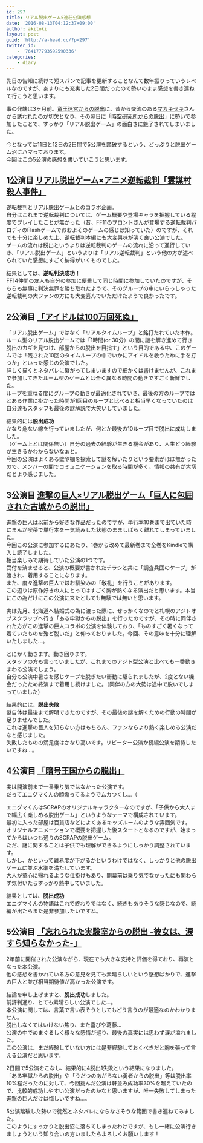 ```yaml
---
id: 297
title: リアル脱出ゲーム5連荘公演感想
date: '2016-08-13T04:12:37+09:00'
author: akitoki
layout: post
guid: 'http://a-head.cc/?p=297'
twitter_id:
    - '764177793592590336'
categories:
    - diary
---
```


先日の告知に続けて短スパンで記事を更新することなんて数年振りっていうレベルなのですが、あまりにも充実した2日間だったので勢いのまま感想を書き連ねて行こうと思います。

事の発端は3ヶ月前。[竜王迷宮からの脱出](http://realdgame.jp/DQ2016/)に、昔から交流のある[マカキセキ](http://makahlua.blog58.fc2.com)さんから誘われたのが切欠となり、その翌日に「[時空研究所からの脱出](http://realdgame.jp/ajito/shinjuku/event/jikuu.html)」に勢いで参加したことで、すっかり「リアル脱出ゲーム」の面白さに魅了されてしまいました。

今となっては11日と12日の2日間で5公演を踏破するという、どっぷりと脱出ゲーム沼にハマっております。  
今回はこの5公演の感想を書いていこうと思います。
<!--more-->
## 1公演目 [リアル脱出ゲーム×アニメ逆転裁判「霊媒村殺人事件」](http://realdgame.jp/gyakuten2016/)

逆転裁判とリアル脱出ゲームとのコラボ企画。  
自分はこれまで逆転裁判については、ゲーム概要や登場キャラを把握している程度でプレイしたことが無かった（昔、FF11のブロントさんが登場する逆転裁判パロディのFlashゲームでおおよそのゲームの感じは知っていた）のですが、それでも十分に楽しめた上、逆転裁判本編にも大変興味が沸く良い公演でした。  
ゲームの流れは脱出というよりは逆転裁判のゲームの流れに沿って進行していき、「リアル脱出ゲーム」というよりは「リアル逆転裁判」という他の方が述べられていた感想にすごく納得がいくものでした。

結果としては、**逆転判決成功！**  
FF14仲間の友人も自分の参加に便乗して同じ時間に参加していたのですが、そちらも無事に判決無罪を勝ち取れたようで、そのグループの中にいらっしゃった逆転裁判の大ファンの方にも大変喜んでいただけたようで良かったです。

## 2公演目 [「アイドルは100万回死ぬ」](http://realdgame.jp/ajito/shimokitazawa/event/idol.html)

「リアル脱出ゲーム」ではなく「リアルタイムループ」と銘打たれていた本作。  
ルーム型のリアル脱出ゲームでは「1時間(or 30分）の間に謎を解き進めて行き脱出のカギを見つけ、部屋からの脱出を目指す」という目的である中、このゲームでは「残された10回のタイムループの中でいかにアイドルを救うために手を打つか」といった感じの公演でした。  
詳しく描くとネタバレに繋がってしまいますので細かくは書けませんが、これまで参加してきたルーム型のゲームとは全く異なる時間の動きですごく新鮮でした。  
ループを重ねる度にグループの動きが最適化されていき、最後の方のループではとある作業に掛かった時間が1回目のループと比べると相当早くなっていたのは自分達もスタッフも最後の謎解説で大笑いしていました。

結果的には**脱出成功**  
かなり危ない線を行っていましたが、何とか最後の10ループ目で脱出に成功しました。  
（ゲーム上とは関係無い）自分の過去の経験が生きる機会があり、人生どう経験が生きるかわからないなぁと。  
今回の公演はよくある壁や棚を探索して謎を解いたりという要素がほぼ無かったので、メンバーの間でコミュニケーションを取る時間が多く、情報の共有が大切だとより感じました。

## 3公演目 [進撃の巨人×リアル脱出ゲーム「巨人に包囲された古城からの脱出」](http://realdgame.jp/ajito/shingeki/)

進撃の巨人は以前から好きな作品だったのですが、単行本10巻まで出ていた時にまんが喫茶で単行本を一気読みした状態のまましばらく離れてしまっていました。  
今回この公演に参加するにあたり、1巻から改めて最新巻まで全巻をKindleで購入し読了しました。  
相当楽しみで期待していた公演の1つです。  
受付を済ませると、公演の概要が書かれたチラシと共に「調査兵団のケープ」が渡され、着用することになります。  
また、度々進撃の巨人ではお馴染みの「敬礼」を行うことがあります。  
この辺りは原作好きの人にとってはすごく胸が熱くなる演出だと思います。本当にこの為だけにこの公演に来たとしても無駄では無いと思います。

実は先月、北海道へ結婚式の為に渡った際に、せっかくなのでと札幌のアジトオブスクラップへ行き「ある牢獄からの脱出」を行ったのですが、その時に同伴された方がこの進撃の巨人コラボの公演を体験しており、「ものすごく暑くなって着ていたものを殆ど脱いだ」と仰っておりました。今回、その意味を十分に理解いたしました…。

とにかく動きます。動き回ります。  
スタッフの方も言っていましたが、これまでのアジト型公演と比べても一番動きまわる公演でしょう。  
自分も公演中暑さを感じケープを脱ぎたい衝動に駆られましたが、2度とない機会だったため終演まで着用し続けました。（同伴の方の大勢は途中で脱いでしまっていました）

結果的には、**脱出失敗**  
謎自体は最後まで解明できたのですが、その最後の謎を解くための行動の時間が足りませんでした。  
これは進撃の巨人を知らない方はもちろん、ファンならより熱く楽しめる公演だなと感じました。  
失敗したものの満足度はかなり高いです。リピーター公演か続編公演を期待したいですね…。

## 4公演目 [「暗号王国からの脱出」](http://www.scrapmagazine.com/eniguma/)

実は開演前まで一番乗り気ではなかった公演です。  
だってエニグマくんの顔煽ってるようでムカつくし…（

エニグマくんはSCRAPのオリジナルキャラクターなのですが、「子供から大人まで幅広く楽しめる脱出ゲーム」というようなテーマで構成されています。  
最初に入った部屋は百貨店などによくあるキッズルームのような雰囲気です。  
オリジナルアニメーションで概要を把握した後スタートとなるのですが、始まってからはいつも通りのSCRAPの脱出ゲーム。  
ただ、謎に関することは子供でも理解ができるようにしっかり調整されています。  
しかし、かといって難易度が下がるかというわけではなく、しっかりと他の脱出ゲームに並ぶ水準を満たしています。  
大人が童心に帰れるような仕掛けもあり、開幕前は乗り気でなかったにも関わらず気付いたらすっかり熱中していました。

結果としては、**脱出成功**  
エニグマくんの物語はこれで終わりではなく、続きもありそうな感じなので、続編が出たらまた是非参加したいですね。

## 5公演目 [「忘れられた実験室からの脱出 -彼女は、涙すら知らなかった-」](http://realdgame.jp/event/jikkenshitsu.html)

2年前に開催された公演ながら、現在でも大きな支持と評価を得ており、再演となった本公演。  
他の感想を書かれている方の意見を見ても素晴らしいという感想ばかりで、進撃の巨人と並び相当期待値が高かった公演です。

結論を申し上げますと、**脱出成功**しました。  
前評判通り、とても素晴らしい公演でした…。  
本公演に関しては、言葉で言い表そうとしてもどう言うのが最適なのかわかりません。  
脱出しなくてはいけない焦り、また喜びや葛藤…  
公演の中でめまぐるしく様々な感情が巡り、最後の真実には思わず涙が溢れました。  
この公演は、まだ経験していない方には是非経験しておくべきだと胸を張って言える公演だと思います。

2日間で5公演をこなし、結果的に4脱出1失敗という結果になりました。  
「ある牢獄からの脱出」や「うだつのあがらない勇者からの脱出」等は脱出率10%程だったのに対して、今回挑んだ公演は軒並み成功率30%を超えていたので、比較的成功しやすい公演だったのかなと思いますが、唯一失敗してしまった進撃の巨人だけは悔しいですね…。

5公演踏破した勢いで徒然とネタバレにならなさそうな範囲で書き連ねてみました。  
このようにすっかりと脱出沼に落ちてしまったわけですが、もし一緒に公演行きましょうという知り合いの方いましたらよろしくお願いします！
